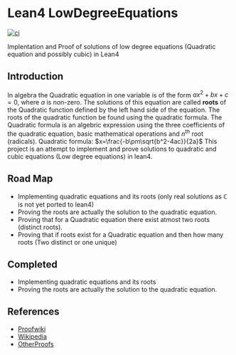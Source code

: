 # Lean4 LowDegreeEquations
[![ci](https://github.com/Suryak25/Lean4_Cubic_Formula/actions/workflows/build.yaml/badge.svg?event=push)](https://github.com/Suryak25/Lean4_Cubic_Formula/actions/workflows/build.yaml)

Implentation and Proof of solutions of low degree equations (Quadratic equation and possibly cubic) in Lean4
## Introduction
In algebra the Quadratic equation in one variable is of the form $ax^2+bx+c = 0$, where $a$ is non-zero. The solutions of this equation are called **roots** of the Quadratic function defined by the left hand side of the equation. The roots of the quadratic function be found using the quadratic formula. The Quadratic formula is an algebric expression using the three coefficients of the quadratic equation, basic mathematical operations and $n^{th}$ root (radicals). Quadratic formula: $x=\frac{-b\pm\sqrt{b^2-4ac}}{2a}$
This project is an attempt to implement and prove solutions to quadratic and cubic equations (Low degree equations) in lean4.

## Road Map
* Implementing quadratic equations and its roots (only real solutions as $\mathbb{C}$ is not yet ported to lean4)
* Proving the roots are actually the solution to the quadratic equation.
* Proving that for a Quadratic equation there exist atmost two roots (distinct roots).
* Proving that if roots exist for a Quadratic equation and then how many roots (Two distinct or one unique)
## Completed
* Implementing quadratic equations and its roots
* Proving the roots are actually the solution to the quadratic equation.
## References
* [Proofwiki](https://proofwiki.org/wiki/Definition:Quadratic_Equation#:~:text=An%20algebraic%20equation%20of%20the,b2%E2%88%92aca)
* [Wikipedia](https://en.wikipedia.org/wiki/Quadratic_equation)
* [OtherProofs](https://math.stackexchange.com/questions/1688685/how-can-we-prove-that-a-quadratic-equation-has-at-most-2-roots#:~:text=If%20a%20non%20constant%20polynomial,be%20at%20most%20two%20factors.&text=This%20is%20a%20proof%20that,(x%E2%88%92b%E2%80%B2))
